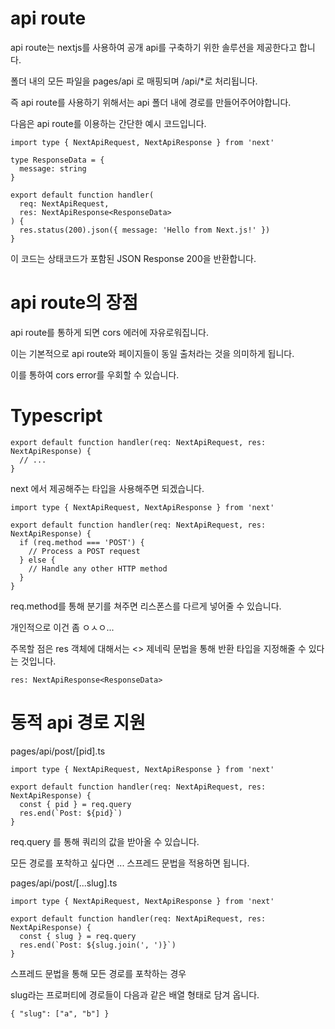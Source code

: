 # api route

api route는 nextjs를 사용하여 공개 api를 구축하기 위한 솔루션을 제공한다고 합니다.

폴더 내의 모든 파일을 pages/api 로 매핑되며 /api/*로 처리됩니다.

즉 api route를 사용하기 위해서는 api 폴더 내에 경로를 만들어주어야합니다.

다음은 api route를 이용하는 간단한 예시 코드입니다.

```tsx
import type { NextApiRequest, NextApiResponse } from 'next'
 
type ResponseData = {
  message: string
}
 
export default function handler(
  req: NextApiRequest,
  res: NextApiResponse<ResponseData>
) {
  res.status(200).json({ message: 'Hello from Next.js!' })
}
```

이 코드는 상태코드가 포함된 JSON Response 200을 반환합니다.

# api route의 장점


api route를 통하게 되면 cors 에러에 자유로워집니다.

이는 기본적으로 api route와 페이지들이 동일 출처라는 것을 의미하게 됩니다.

이를 통하여 cors error를 우회할 수 있습니다.


# Typescript

```tsx
export default function handler(req: NextApiRequest, res: NextApiResponse) {
  // ...
}
```

next 에서 제공해주는 타입을 사용해주면 되겠습니다.

```tsx
import type { NextApiRequest, NextApiResponse } from 'next'
 
export default function handler(req: NextApiRequest, res: NextApiResponse) {
  if (req.method === 'POST') {
    // Process a POST request
  } else {
    // Handle any other HTTP method
  }
}
```

req.method를 통해 분기를 쳐주면 리스폰스를 다르게 넣어줄 수 있습니다.

개인적으로 이건 좀 ㅇㅅㅇ...

주목할 점은 res 객체에 대해서는 <> 제네릭 문법을 통해 반환 타입을 지정해줄 수 있다는 것입니다.

```tsx
res: NextApiResponse<ResponseData>
```


# 동적 api 경로 지원

pages/api/post/[pid].ts

```tsx
import type { NextApiRequest, NextApiResponse } from 'next'
 
export default function handler(req: NextApiRequest, res: NextApiResponse) {
  const { pid } = req.query
  res.end(`Post: ${pid}`)
}
```

req.query 를 통해 쿼리의 값을 받아올 수 있습니다.

모든 경로를 포착하고 싶다면 ... 스프레드 문법을 적용하면 됩니다.

pages/api/post/[...slug].ts

```tsx
import type { NextApiRequest, NextApiResponse } from 'next'
 
export default function handler(req: NextApiRequest, res: NextApiResponse) {
  const { slug } = req.query
  res.end(`Post: ${slug.join(', ')}`)
}
```

스프레드 문법을 통해 모든 경로를 포착하는 경우

slug라는 프로퍼티에 경로들이 다음과 같은 배열 형태로 담겨 옵니다.

```tsx
{ "slug": ["a", "b"] }
```

